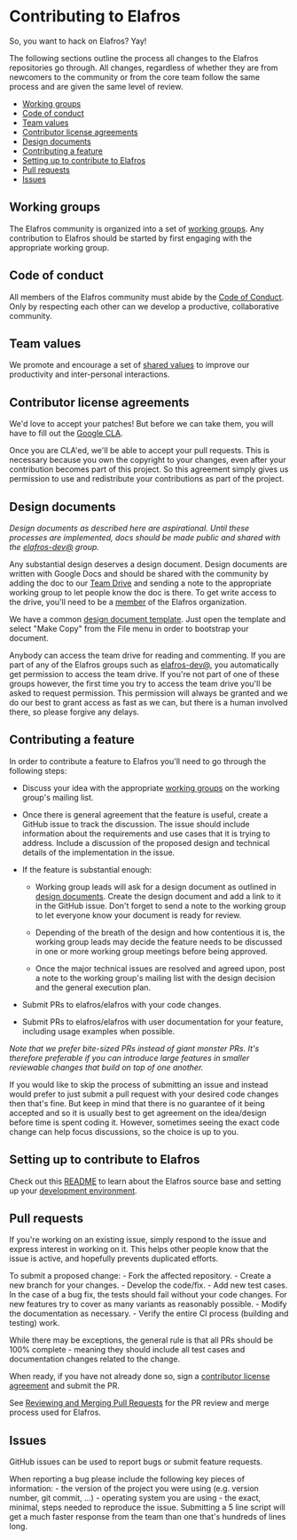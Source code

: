 # Contributing to Elafros

So, you want to hack on Elafros? Yay!

The following sections outline the process all changes to the Elafros
repositories go through. All changes, regardless of whether they are from
newcomers to the community or from the core team follow the same process and are
given the same level of review.

-   [Working groups](#working-groups)
-   [Code of conduct](#code-of-conduct)
-   [Team values](#team-values)
-   [Contributor license agreements](#contributor-license-agreements)
-   [Design documents](#design-documents)
-   [Contributing a feature](#contributing-a-feature)
-   [Setting up to contribute to Elafros](#setting-up-to-contribute-to-elafros)
-   [Pull requests](#pull-requests)
-   [Issues](#issues)

## Working groups

The Elafros community is organized into a set of [working
groups](WORKING-GROUPS.md). Any contribution to Elafros should be started by
first engaging with the appropriate working group.

## Code of conduct

All members of the Elafros community must abide by the [Code of
Conduct](CODE-OF-CONDUCT.md). Only by respecting each other can we develop a
productive, collaborative community.

## Team values

We promote and encourage a set of [shared values](VALUES.md) to improve our
productivity and inter-personal interactions.

## Contributor license agreements

We'd love to accept your patches! But before we can take them, you will have to
fill out the [Google CLA](https://cla.developers.google.com).

Once you are CLA'ed, we'll be able to accept your pull requests. This is
necessary because you own the copyright to your changes, even after your
contribution becomes part of this project. So this agreement simply gives us
permission to use and redistribute your contributions as part of the project.

## Design documents

*Design documents as described here are aspirational. Until these processes are
implemented, docs should be made public and shared with the
[elafros-dev@](https://groups.google.com/forum/#!forum/elafros-dev) group.*

Any substantial design deserves a design document. Design documents are written
with Google Docs and should be shared with the community by adding the doc to
our [Team Drive](TODO) and sending a note to the appropriate working group to
let people know the doc is there. To get write access to the drive, you'll need
to be a [member](ROLES.md#member) of the Elafros organization.

We have a common [design document template](TODO). Just open the template and
select "Make Copy" from the File menu in order to bootstrap your document.

Anybody can access the team drive for reading and commenting. If you are part of
any of the Elafros groups such as
[elafros-dev@](https://groups.google.com/forum/#!forum/elafros-dev), you
automatically get permission to access the team drive. If you're not part of one
of these groups however, the first time you try to access the team drive you'll
be asked to request permission. This permission will always be granted and we do
our best to grant access as fast as we can, but there is a human involved there,
so please forgive any delays.

## Contributing a feature

In order to contribute a feature to Elafros you'll need to go through the
following steps:

-   Discuss your idea with the appropriate [working groups](WORKING-GROUPS.md)
    on the working group's mailing list.

-   Once there is general agreement that the feature is useful, create a GitHub
    issue to track the discussion. The issue should include information about
    the requirements and use cases that it is trying to address. Include a
    discussion of the proposed design and technical details of the
    implementation in the issue.

-   If the feature is substantial enough:

    -   Working group leads will ask for a design document as outlined in
        [design documents](#design-documents). Create the design document and
        add a link to it in the GitHub issue. Don't forget to send a note to the
        working group to let everyone know your document is ready for review.

    -   Depending of the breath of the design and how contentious it is, the
        working group leads may decide the feature needs to be discussed in one
        or more working group meetings before being approved.

    -   Once the major technical issues are resolved and agreed upon, post a
        note to the working group's mailing list with the design decision and
        the general execution plan.

-   Submit PRs to elafros/elafros with your code changes.

-   Submit PRs to elafros/elafros with user documentation for your feature,
    including usage examples when possible.
    <!-- TODO: switch to elafros/elafros.dev) -->

*Note that we prefer bite-sized PRs instead of giant monster PRs. It's therefore
preferable if you can introduce large features in smaller reviewable changes
that build on top of one another.*

If you would like to skip the process of submitting an issue and instead would
prefer to just submit a pull request with your desired code changes then that's
fine. But keep in mind that there is no guarantee of it being accepted and so it
is usually best to get agreement on the idea/design before time is spent coding
it. However, sometimes seeing the exact code change can help focus discussions,
so the choice is up to you.

## Setting up to contribute to Elafros

Check out this
[README](https://github.com/elafros/elafros/blob/master/README.md) to learn
about the Elafros source base and setting up your [development
environment](https://github.com/elafros/elafros/blob/master/DEVELOPMENT.md).

## Pull requests

If you're working on an existing issue, simply respond to the issue and express
interest in working on it. This helps other people know that the issue is
active, and hopefully prevents duplicated efforts.

To submit a proposed change: - Fork the affected repository. - Create a new
branch for your changes. - Develop the code/fix. - Add new test cases. In the
case of a bug fix, the tests should fail without your code changes. For new
features try to cover as many variants as reasonably possible. - Modify the
documentation as necessary. - Verify the entire CI process (building and
testing) work.

While there may be exceptions, the general rule is that all PRs should be 100%
complete - meaning they should include all test cases and documentation changes
related to the change.

When ready, if you have not already done so, sign a [contributor license
agreement](#contributor-license-agreements) and submit the PR.

See [Reviewing and Merging Pull Requests](REVIEWING.md) for the PR review and
merge process used for Elafros.

## Issues

GitHub issues can be used to report bugs or submit feature requests.

When reporting a bug please include the following key pieces of information: -
the version of the project you were using (e.g. version number, git commit,
...) - operating system you are using - the exact, minimal, steps needed to
reproduce the issue. Submitting a 5 line script will get a much faster response
from the team than one that's hundreds of lines long.
